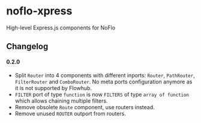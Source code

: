 noflo-xpress
============

High-level Express.js components for NoFlo

## Changelog

#### 0.2.0

 - Split `Router` into 4 components with different inports: `Router`,
 `PathRouter`, `FilterRouter` and `ComboRouter`. No meta ports configuration
 anymore as it is not supported by Flowhub.
 - `FILTER` port of type `function` is now `FILTERS` of type `array of function`
 which allows chaining multiple filters.
 - Remove obsolete `Route` component, use routers instead.
 - Remove unused `ROUTER` outport from routers.
